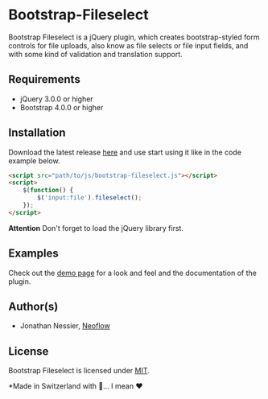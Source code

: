 # Bootstrap-Fileselect
Bootstrap Fileselect is a jQuery plugin, which creates bootstrap-styled form 
controls for file uploads, also know as file selects or file input fields, and 
with some kind of validation and translation support. 

## Requirements
* jQuery 3.0.0 or higher
* Bootstrap 4.0.0 or higher

## Installation
Download the latest release [here](https://github.com/Neoflow/Bootstrap-Fileselect/releases) and use start using it like in the code example
below.
```html
<script src="path/to/js/bootstrap-fileselect.js"></script>
<script>
    $(function() {
        $('input:file').fileselect();
    });
</script>
```

**Attention** Don't forget to load the jQuery library first.

## Examples
Check out the [demo page](https://rawgit.com/Neoflow/Bootstrap-Fileselect/master/demo/index.html)
for a look and feel and  the documentation of the plugin.

## Author(s)

* Jonathan Nessier, [Neoflow](https://www.neoflow.ch)

## License
Bootstrap Fileselect is licensed under [MIT](https://github.com/Neoflow/Bootstrap-Fileselect/blob/master/LICENSE).

*Made in Switzerland with :cheese:... I mean :heart: